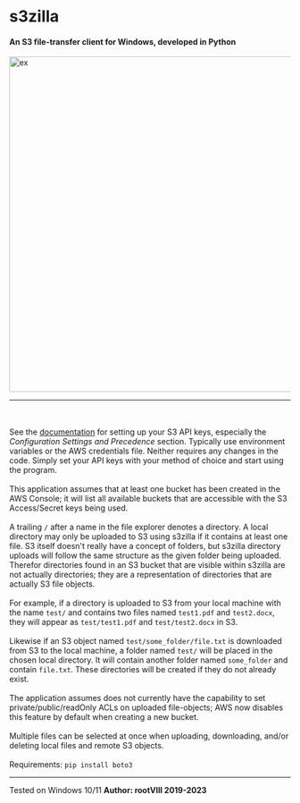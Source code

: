 # s3zilla
#### An S3 file-transfer client for Windows, developed in Python

<img src="https://user-images.githubusercontent.com/30498791/230790628-2eca6bb0-83b0-4388-a067-b8551e9427af.gif" height="600, width=500" alt="ex">
<hr>

<br><br>
See the <a href="https://docs.aws.amazon.com/cli/latest/userguide/cli-chap-configure.html">documentation</a>
for setting up your S3 API keys, especially the
<i>Configuration Settings and Precedence</i> section.
Typically use environment variables or the AWS credentials file.
Neither requires any changes in the code.
Simply set your API keys with your method of choice
and start using the program.
<br><br>
This application assumes that at least one bucket has been
created in the AWS Console; it will list all available buckets
that are accessible with the S3 Access/Secret keys being used.
<br><br>
A trailing ```/``` after a name in the file explorer denotes a directory.
A local directory may only be uploaded to S3 using s3zilla if it
contains at least one file. S3 itself doesn't really have a concept
of folders, but s3zilla directory uploads will follow the same
structure as the given folder being uploaded. Therefor directories
found in an S3 bucket that are visible within s3zilla are not actually
directories; they are a representation of directories that are
actually S3 file objects.
<br><br>
For example, if a directory is uploaded to
S3 from your local machine with the name ```test/``` and contains two files
named ```test1.pdf``` and ```test2.docx```, they will appear as ```test/test1.pdf```
and ```test/test2.docx``` in S3.
<br><br>
Likewise if an S3 object named ```test/some_folder/file.txt``` is downloaded
from S3 to the local machine, a folder named ```test/``` will be placed
in the chosen local directory. It will contain another folder named
```some_folder``` and contain ```file.txt```. These directories will be created
if they do not already exist.
<br><br>
The application assumes does not currently have the capability to set
private/public/readOnly ACLs on uploaded file-objects; AWS now disables
this feature by default when creating a new bucket.
<br><br>
Multiple files can be selected at once when uploading, downloading, and/or deleting
local files and remote S3 objects.
<br><br>
Requirements:
<code>pip install boto3</code>
<hr>
Tested on Windows 10/11
<b>Author: rootVIII  2019-2023</b>
